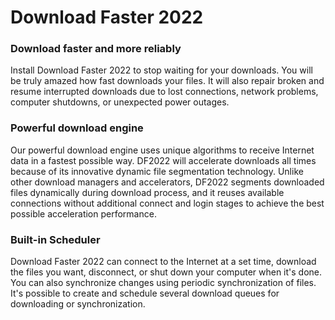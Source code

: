 # Download Faster 2022

### Download faster and more reliably
Install Download Faster 2022 to stop waiting for your downloads. You will be truly amazed how fast downloads your files. It will also repair broken and resume interrupted downloads due to lost connections, network problems, computer shutdowns, or unexpected power outages.

### Powerful download engine
Our powerful download engine uses unique algorithms to receive Internet data in a fastest possible way. DF2022 will accelerate downloads all times because of its innovative dynamic file segmentation technology. Unlike other download managers and accelerators, DF2022 segments downloaded files dynamically during download process, and it reuses available connections without additional connect and login stages to achieve the best possible acceleration performance.

### Built-in Scheduler
Download Faster 2022 can connect to the Internet at a set time, download the files you want, disconnect, or shut down your computer when it's done. You can also synchronize changes using periodic synchronization of files. It's possible to create and schedule several download queues for downloading or synchronization.
